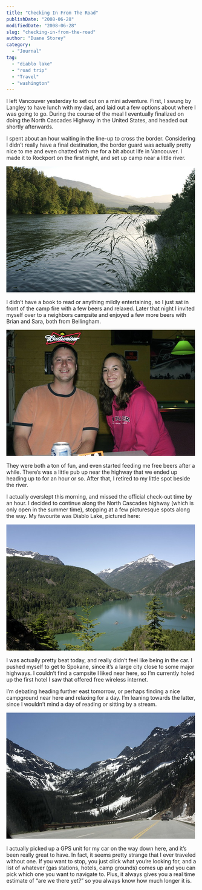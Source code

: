 ```yaml
---
title: "Checking In From The Road"
publishDate: "2008-06-28"
modifiedDate: "2008-06-28"
slug: "checking-in-from-the-road"
author: "Duane Storey"
category:
  - "Journal"
tag:
  - "diablo lake"
  - "road trip"
  - "Travel"
  - "washington"
---
```


I left Vancouver yesterday to set out on a mini adventure. First, I swung by Langley to have lunch with my dad, and laid out a few options about where I was going to go. During the course of the meal I eventually finalized on doing the North Cascades Highway in the United States, and headed out shortly afterwards.

I spent about an hour waiting in the line-up to cross the border. Considering I didn’t really have a final destination, the border guard was actually pretty nice to me and even chatted with me for a bit about life in Vancouver. I made it to Rockport on the first night, and set up camp near a little river.

[![](_images/checking-in-from-the-road-1.jpg)](http://www.flickr.com/photos/duanestorey/2619375303/)

I didn’t have a book to read or anything mildly entertaining, so I just sat in front of the camp fire with a few beers and relaxed. Later that night I invited myself over to a neighbors campsite and enjoyed a few more beers with Brian and Sara, both from Bellingham.

[![](_images/checking-in-from-the-road-2.jpg)](http://www.flickr.com/photos/duanestorey/2620218112/)

They were both a ton of fun, and even started feeding me free beers after a while. There’s was a little pub up near the highway that we ended up heading up to for an hour or so. After that, I retired to my little spot beside the river.

I actually overslept this morning, and missed the official check-out time by an hour. I decided to continue along the North Cascades highway (which is only open in the summer time), stopping at a few picturesque spots along the way. My favourite was Diablo Lake, pictured here:

[![](_images/checking-in-from-the-road-3.jpg)](http://www.flickr.com/photos/duanestorey/2619384415/in/photostream/)

I was actually pretty beat today, and really didn’t feel like being in the car. I pushed myself to get to Spokane, since it’s a large city close to some major highways. I couldn’t find a campsite I liked near here, so I’m currently holed up the first hotel I saw that offered free wireless internet.

I’m debating heading further east tomorrow, or perhaps finding a nice campground near here and relaxing for a day. I’m leaning towards the latter, since I wouldn’t mind a day of reading or sitting by a stream.

[![](_images/checking-in-from-the-road-4.jpg)](http://www.flickr.com/photos/duanestorey/2619406131/)

I actually picked up a GPS unit for my car on the way down here, and it’s been really great to have. In fact, it seems pretty strange that I ever traveled without one. If you want to stop, you just click what you’re looking for, and a list of whatever (gas stations, hotels, camp grounds) comes up and you can pick which one you want to navigate to. Plus, it always gives you a real time estimate of “are we there yet?” so you always know how much longer it is.